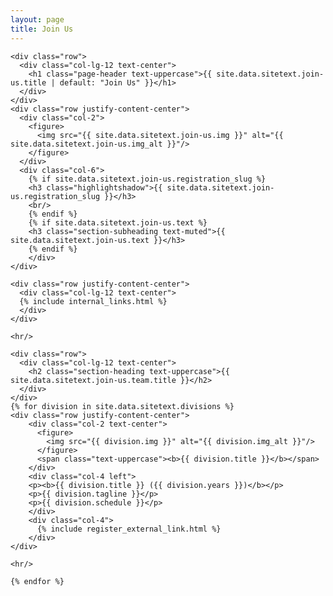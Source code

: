 ```yaml
---
layout: page
title: Join Us
---
```

<section class="page-section" id="{{ site.data.sitetext.join-us.section | default: "join-us" }}">
  <div class="container">

    <div class="row">
      <div class="col-lg-12 text-center">
        <h1 class="page-header text-uppercase">{{ site.data.sitetext.join-us.title | default: "Join Us" }}</h1>
      </div>
    </div>
    <div class="row justify-content-center">
      <div class="col-2">
        <figure>
          <img src="{{ site.data.sitetext.join-us.img }}" alt="{{ site.data.sitetext.join-us.img_alt }}"/>
        </figure>
      </div>
      <div class="col-6">    
        {% if site.data.sitetext.join-us.registration_slug %}
        <h3 class="highlightshadow">{{ site.data.sitetext.join-us.registration_slug }}</h3>
        <br/>
        {% endif %}
        {% if site.data.sitetext.join-us.text %}
        <h3 class="section-subheading text-muted">{{ site.data.sitetext.join-us.text }}</h3>
        {% endif %}
        </div>
    </div>

    <div class="row justify-content-center">
      <div class="col-lg-12 text-center">
      {% include internal_links.html %} 
      </div>
    </div>

    <hr/>

    <div class="row">
      <div class="col-lg-12 text-center">
        <h2 class="section-heading text-uppercase">{{ site.data.sitetext.join-us.team.title }}</h2>
      </div>
    </div>
    {% for division in site.data.sitetext.divisions %}
    <div class="row justify-content-center">
        <div class="col-2 text-center">
          <figure>
            <img src="{{ division.img }}" alt="{{ division.img_alt }}"/>
          </figure>
          <span class="text-uppercase"><b>{{ division.title }}</b></span>
        </div>
        <div class="col-4 left">
        <p><b>{{ division.title }} ({{ division.years }})</b></p>
        <p>{{ division.tagline }}</p>
        <p>{{ division.schedule }}</p>
        </div>
        <div class="col-4">
          {% include register_external_link.html %}
        </div>
    </div>

    <hr/>

    {% endfor %}  
</div>
</section>

